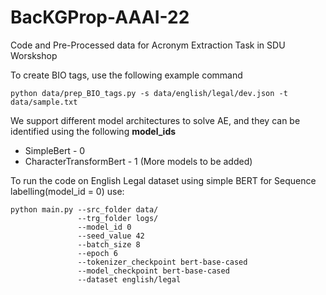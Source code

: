 # BacKGProp-AAAI-22
Code and Pre-Processed data for Acronym Extraction Task in SDU Worskshop

To create BIO tags, use the following  example command

```python data/prep_BIO_tags.py -s data/english/legal/dev.json -t   data/sample.txt```

We support different model architectures to solve AE, and they can be identified using the following **model_ids**

* SimpleBert - 0
* CharacterTransformBert - 1
(More models to be added)

To run the code on English Legal dataset using simple BERT for Sequence labelling(model_id = 0) use:

```
python main.py --src_folder data/
               --trg_folder logs/
               --model_id 0
               --seed_value 42
               --batch_size 8
               --epoch 6
               --tokenizer_checkpoint bert-base-cased
               --model_checkpoint bert-base-cased
               --dataset english/legal
     
 ```



